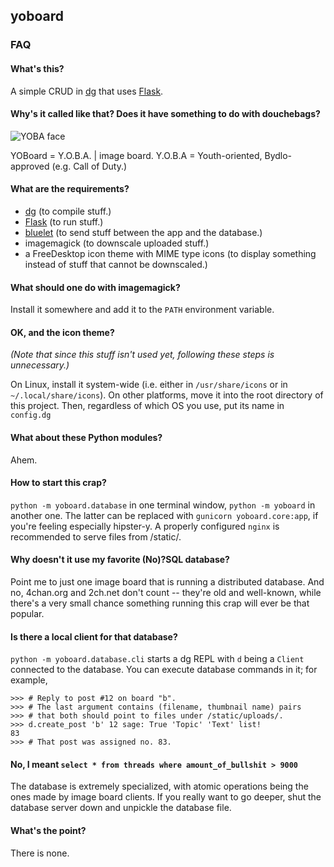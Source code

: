 ## yoboard

### FAQ

#### What's this?

A simple CRUD in [dg](https://github.com/pyos/dg) that uses [Flask](https://github.com/mitsuhiko/flask).

#### Why's it called like that? Does it have something to do with douchebags?

![YOBA face](http://lurkmore.so/images/8/8d/1238521509967.png)

YOBoard = Y.O.B.A. | image board.
Y.O.B.A = Youth-oriented, Bydlo-approved (e.g. Call of Duty.)

#### What are the requirements?

  * [dg](https://github.com/pyos/dg) (to compile stuff.)
  * [Flask](https://github.com/mitsuhiko/flask) (to run stuff.)
  * [bluelet](https://github.com/sampsyo/bluelet) (to send stuff between the app and the database.)
  * imagemagick (to downscale uploaded stuff.)
  * a FreeDesktop icon theme with MIME type icons (to display something instead of stuff that cannot be downscaled.)

#### What should one do with imagemagick?

Install it somewhere and add it to the `PATH` environment variable.

#### OK, and the icon theme?

*(Note that since this stuff isn't used yet, following these steps is unnecessary.)*

On Linux, install it system-wide (i.e. either in `/usr/share/icons` or in `~/.local/share/icons`).
On other platforms, move it into the root directory of this project.
Then, regardless of which OS you use, put its name in `config.dg`

#### What about these Python modules?

Ahem.

#### How to start this crap?

`python -m yoboard.database` in one terminal window, `python -m yoboard` in another one.
The latter can be replaced with `gunicorn yoboard.core:app`, if you're feeling
especially hipster-y. A properly configured `nginx` is recommended to serve files from /static/.

#### Why doesn't it use my favorite (No)?SQL database?

Point me to just one image board that is running a distributed database.
And no, 4chan.org and 2ch.net don't count -- they're old and well-known,
while there's a very small chance something running this crap will ever
be that popular.

#### Is there a local client for that database?

`python -m yoboard.database.cli` starts a dg REPL with `d` being
a `Client` connected to the database. You can execute database
commands in it; for example,

```dg
>>> # Reply to post #12 on board "b".
>>> # The last argument contains (filename, thumbnail name) pairs
>>> # that both should point to files under /static/uploads/.
>>> d.create_post 'b' 12 sage: True 'Topic' 'Text' list!
83
>>> # That post was assigned no. 83.
```

#### No, I meant `select * from threads where amount_of_bullshit > 9000`

The database is extremely specialized, with atomic operations being
the ones made by image board clients. If you really want to go deeper,
shut the database server down and unpickle the database file.

#### What's the point?

There is none.
